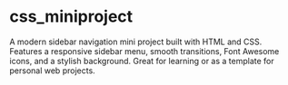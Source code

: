 # css_miniproject
A modern sidebar navigation mini project built with HTML and CSS. Features a responsive sidebar menu, smooth transitions, Font Awesome icons, and a stylish background. Great for learning or as a template for personal web projects.
